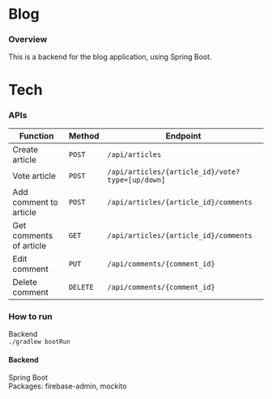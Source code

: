 # Blog  
### Overview  
This is a backend for the blog application, using Spring Boot.  

# Tech
### APIs  

| Function | Method | Endpoint |
|---|---|---|
| Create article | ``POST`` | ``/api/articles`` |
| Vote article | ``POST`` | ``/api/articles/{article_id}/vote?type=[up/down]`` |
| Add comment to article | ``POST`` | ``/api/articles/{article_id}/comments`` |
| Get comments of article | ``GET`` | ``/api/articles/{article_id}/comments`` |
| Edit comment | ``PUT`` | ``/api/comments/{comment_id}`` |
| Delete comment | ``DELETE`` | ``/api/comments/{comment_id}`` |

### How to run 
Backend  
``./gradlew bootRun``  

#### Backend  
Spring Boot  
Packages: firebase-admin, mockito